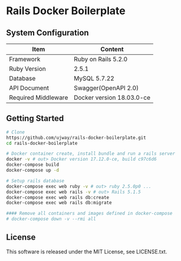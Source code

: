 # Rails Docker Boilerplate

## System Configuration

| Item                          | Content                                      |
|------------------------------ |----------------------------------------------|
| Framework                     | Ruby on Rails 5.2.0                          |
| Ruby Version                  | 2.5.1                                        |
| Database                      | MySQL 5.7.22                                 |
| API Document                  | Swagger(OpenAPI 2.0)                         |
| Required Middleware           | Docker version 18.03.0-ce                    |


## Getting Started

```bash
# Clone
https://github.com/ujway/rails-docker-boilerplate.git
cd rails-docker-boilerplate

# Docker container create, install bundle and run a rails server
docker -v # out> Docker version 17.12.0-ce, build c97c6d6
docker-compose build
docker-compose up -d

# Setup rails database
docker-compose exec web ruby -v # out> ruby 2.5.0p0 ...
docker-compose exec web rails -v # out> Rails 5.1.5
docker-compose exec web rails db:create
docker-compose exec web rails db:migrate

#### Remove all containers and images defined in docker-compose
# docker-compose down -v --rmi all
```

## License
This software is released under the MIT License, see LICENSE.txt.
